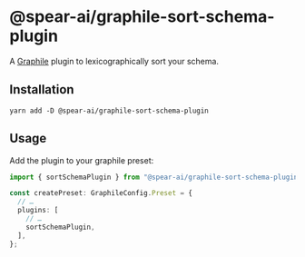 # @spear-ai/graphile-sort-schema-plugin

A [Graphile](https://www.graphile.org) plugin to lexicographically sort your schema.

## Installation

```shell
yarn add -D @spear-ai/graphile-sort-schema-plugin
```

## Usage

Add the plugin to your graphile preset:

```ts
import { sortSchemaPlugin } from "@spear-ai/graphile-sort-schema-plugin";

const createPreset: GraphileConfig.Preset = {
  // …
  plugins: [
    // …
    sortSchemaPlugin,
  ],
};
```
